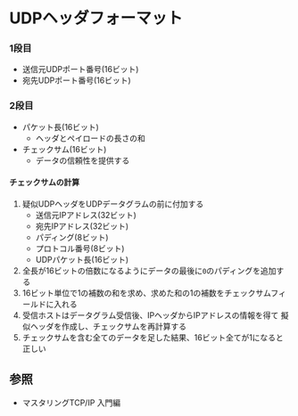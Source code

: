 # UDPヘッダフォーマット
### 1段目
- 送信元UDPポート番号(16ビット)
- 宛先UDPポート番号(16ビット)

### 2段目
- パケット長(16ビット)
  - ヘッダとペイロードの長さの和
- チェックサム(16ビット)
  - データの信頼性を提供する

#### チェックサムの計算
1. 疑似UDPヘッダをUDPデータグラムの前に付加する
    - 送信元IPアドレス(32ビット)
    - 宛先IPアドレス(32ビット)
    - パディング(8ビット)
    - プロトコル番号(8ビット)
    - UDPパケット長(16ビット)
2. 全長が16ビットの倍数になるようにデータの最後に`0`のパディングを追加する
3. 16ビット単位で1の補数の和を求め、求めた和の1の補数をチェックサムフィールドに入れる
4. 受信ホストはデータグラム受信後、IPヘッダからIPアドレスの情報を得て
   擬似ヘッダを作成し、チェックサムを再計算する
5. チェックサムを含む全てのデータを足した結果、16ビット全てが1になると正しい

## 参照
- マスタリングTCP/IP 入門編
